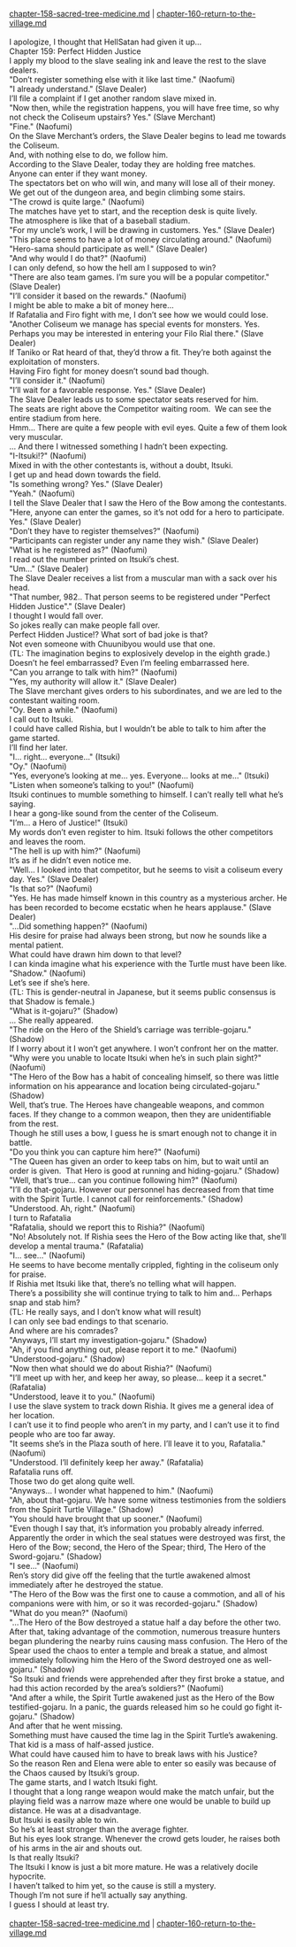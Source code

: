 [chapter-158-sacred-tree-medicine.md](./chapter-158-sacred-tree-medicine.md) | [chapter-160-return-to-the-village.md](./chapter-160-return-to-the-village.md) <br/>
<br/>
I apologize, I thought that HellSatan had given it up…<br/>
Chapter 159: Perfect Hidden Justice<br/>
I apply my blood to the slave sealing ink and leave the rest to the slave dealers.<br/>
"Don’t register something else with it like last time." (Naofumi)<br/>
"I already understand." (Slave Dealer)<br/>
I’ll file a complaint if I get another random slave mixed in.<br/>
"Now then, while the registration happens, you will have free time, so why not check the Coliseum upstairs? Yes." (Slave Merchant)<br/>
"Fine." (Naofumi)<br/>
On the Slave Merchant’s orders, the Slave Dealer begins to lead me towards the Coliseum.<br/>
And, with nothing else to do, we follow him.<br/>
According to the Slave Dealer, today they are holding free matches.<br/>
Anyone can enter if they want money.<br/>
The spectators bet on who will win, and many will lose all of their money.<br/>
We get out of the dungeon area, and begin climbing some stairs.<br/>
"The crowd is quite large." (Naofumi)<br/>
The matches have yet to start, and the reception desk is quite lively.<br/>
The atmosphere is like that of a baseball stadium.<br/>
"For my uncle’s work, I will be drawing in customers. Yes." (Slave Dealer)<br/>
"This place seems to have a lot of money circulating around." (Naofumi)<br/>
"Hero-sama should participate as well." (Slave Dealer)<br/>
"And why would I do that?" (Naofumi)<br/>
I can only defend, so how the hell am I supposed to win?<br/>
"There are also team games. I’m sure you will be a popular competitor." (Slave Dealer)<br/>
"I’ll consider it based on the rewards." (Naofumi)<br/>
I might be able to make a bit of money here…<br/>
If Rafatalia and Firo fight with me, I don’t see how we would could lose.<br/>
"Another Coliseum we manage has special events for monsters. Yes. Perhaps you may be interested in entering your Filo Rial there." (Slave Dealer)<br/>
If Taniko or Rat heard of that, they’d throw a fit. They’re both against the exploitation of monsters.<br/>
Having Firo fight for money doesn’t sound bad though.<br/>
"I’ll consider it." (Naofumi)<br/>
"I’ll wait for a favorable response. Yes." (Slave Dealer)<br/>
The Slave Dealer leads us to some spectator seats reserved for him.<br/>
The seats are right above the Competitor waiting room.  We can see the entire stadium from here.<br/>
Hmm… There are quite a few people with evil eyes. Quite a few of them look very muscular.<br/>
… And there I witnessed something I hadn’t been expecting.<br/>
"I-Itsuki!?" (Naofumi)<br/>
Mixed in with the other contestants is, without a doubt, Itsuki.<br/>
I get up and head down towards the field.<br/>
"Is something wrong? Yes." (Slave Dealer)<br/>
"Yeah." (Naofumi)<br/>
I tell the Slave Dealer that I saw the Hero of the Bow among the contestants.<br/>
"Here, anyone can enter the games, so it’s not odd for a hero to participate. Yes." (Slave Dealer)<br/>
"Don’t they have to register themselves?" (Naofumi)<br/>
"Participants can register under any name they wish." (Slave Dealer)<br/>
"What is he registered as?" (Naofumi)<br/>
I read out the number printed on Itsuki’s chest.<br/>
"Um…" (Slave Dealer)<br/>
The Slave Dealer receives a list from a muscular man with a sack over his head.<br/>
"That number, 982.. That person seems to be registered under "Perfect Hidden Justice"." (Slave Dealer)<br/>
I thought I would fall over.<br/>
So jokes really can make people fall over.<br/>
Perfect Hidden Justice!? What sort of bad joke is that?<br/>
Not even someone with Chuunibyou would use that one.<br/>
(TL: The imagination begins to explosively develop in the eighth grade.)<br/>
Doesn’t he feel embarrassed? Even I’m feeling embarrassed here.<br/>
"Can you arrange to talk with him?" (Naofumi)<br/>
"Yes, my authority will allow it." (Slave Dealer)<br/>
The Slave merchant gives orders to his subordinates, and we are led to the contestant waiting room.<br/>
"Oy. Been a while." (Naofumi)<br/>
I call out to Itsuki.<br/>
I could have called Rishia, but I wouldn’t be able to talk to him after the game started.<br/>
I’ll find her later.<br/>
"I… right… everyone…" (Itsuki)<br/>
"Oy." (Naofumi)<br/>
"Yes, everyone’s looking at me… yes. Everyone… looks at me…" (Itsuki)<br/>
"Listen when someone’s talking to you!" (Naofumi)<br/>
Itsuki continues to mumble something to himself. I can’t really tell what he’s saying.<br/>
I hear a gong-like sound from the center of the Coliseum.<br/>
"I’m… a Hero of Justice!" (Itsuki)<br/>
My words don’t even register to him. Itsuki follows the other competitors and leaves the room.<br/>
"The hell is up with him?" (Naofumi)<br/>
It’s as if he didn’t even notice me.<br/>
"Well… I looked into that competitor, but he seems to visit a coliseum every day. Yes." (Slave Dealer)<br/>
"Is that so?" (Naofumi)<br/>
"Yes. He has made himself known in this country as a mysterious archer. He has been recorded to become ecstatic when he hears applause." (Slave Dealer)<br/>
"…Did something happen?" (Naofumi)<br/>
His desire for praise had always been strong, but now he sounds like a mental patient.<br/>
What could have drawn him down to that level?<br/>
I can kinda imagine what his experience with the Turtle must have been like.<br/>
"Shadow." (Naofumi)<br/>
Let’s see if she’s here.<br/>
(TL: This is gender-neutral in Japanese, but it seems public consensus is that Shadow is female.)<br/>
"What is it-gojaru?" (Shadow)<br/>
… She really appeared.<br/>
"The ride on the Hero of the Shield’s carriage was terrible-gojaru." (Shadow)<br/>
If I worry about it I won’t get anywhere. I won’t confront her on the matter.<br/>
"Why were you unable to locate Itsuki when he’s in such plain sight?" (Naofumi)<br/>
"The Hero of the Bow has a habit of concealing himself, so there was little information on his appearance and location being circulated-gojaru." (Shadow)<br/>
Well, that’s true. The Heroes have changeable weapons, and common faces. If they change to a common weapon, then they are unidentifiable from the rest.<br/>
Though he still uses a bow, I guess he is smart enough not to change it in battle.<br/>
"Do you think you can capture him here?" (Naofumi)<br/>
"The Queen has given an order to keep tabs on him, but to wait until an order is given.  That Hero is good at running and hiding-gojaru." (Shadow)<br/>
"Well, that’s true… can you continue following him?" (Naofumi)<br/>
"I’ll do that-gojaru. However our personnel has decreased from that time with the Spirit Turtle. I cannot call for reinforcements." (Shadow)<br/>
"Understood. Ah, right." (Naofumi)<br/>
I turn to Rafatalia<br/>
"Rafatalia, should we report this to Rishia?" (Naofumi)<br/>
"No! Absolutely not. If Rishia sees the Hero of the Bow acting like that, she’ll develop a mental trauma." (Rafatalia)<br/>
"I… see…" (Naofumi)<br/>
He seems to have become mentally crippled, fighting in the coliseum only for praise.<br/>
If Rishia met Itsuki like that, there’s no telling what will happen.<br/>
There’s a possibility she will continue trying to talk to him and… Perhaps snap and stab him?<br/>
(TL: He really says, and I don’t know what will result)<br/>
I can only see bad endings to that scenario.<br/>
And where are his comrades?<br/>
"Anyways, I’ll start my investigation-gojaru." (Shadow)<br/>
"Ah, if you find anything out, please report it to me." (Naofumi)<br/>
"Understood-gojaru." (Shadow)<br/>
"Now then what should we do about Rishia?" (Naofumi)<br/>
"I’ll meet up with her, and keep her away, so please… keep it a secret." (Rafatalia)<br/>
"Understood, leave it to you." (Naofumi)<br/>
I use the slave system to track down Rishia. It gives me a general idea of her location.<br/>
I can’t use it to find people who aren’t in my party, and I can’t use it to find people who are too far away.<br/>
"It seems she’s in the Plaza south of here. I’ll leave it to you, Rafatalia." (Naofumi)<br/>
"Understood. I’ll definitely keep her away." (Rafatalia)<br/>
Rafatalia runs off.<br/>
Those two do get along quite well.<br/>
"Anyways… I wonder what happened to him." (Naofumi)<br/>
"Ah, about that-gojaru. We have some witness testimonies from the soldiers from the Spirit Turtle Village." (Shadow)<br/>
"You should have brought that up sooner." (Naofumi)<br/>
"Even though I say that, it’s information you probably already inferred. Apparently the order in which the seal statues were destroyed was first, the Hero of the Bow; second, the Hero of the Spear; third, The Hero of the Sword-gojaru." (Shadow)<br/>
"I see…" (Naofumi)<br/>
Ren’s story did give off the feeling that the turtle awakened almost immediately after he destroyed the statue.<br/>
"The Hero of the Bow was the first one to cause a commotion, and all of his companions were with him, or so it was recorded-gojaru." (Shadow)<br/>
"What do you mean?" (Naofumi)<br/>
"…The Hero of the Bow destroyed a statue half a day before the other two. After that, taking advantage of the commotion, numerous treasure hunters began plundering the nearby ruins causing mass confusion. The Hero of the Spear used the chaos to enter a temple and break a statue, and almost immediately following him the Hero of the Sword destroyed one as well-gojaru." (Shadow)<br/>
"So Itsuki and friends were apprehended after they first broke a statue, and had this action recorded by the area’s soldiers?" (Naofumi)<br/>
"And after a while, the Spirit Turtle awakened just as the Hero of the Bow testified-gojaru. In a panic, the guards released him so he could go fight it-gojaru." (Shadow)<br/>
And after that he went missing.<br/>
Something must have caused the time lag in the Spirit Turtle’s awakening.<br/>
That kid is a mass of half-assed justice.<br/>
What could have caused him to have to break laws with his Justice?<br/>
So the reason Ren and Elena were able to enter so easily was because of the Chaos caused by Itsuki’s group.<br/>
The game starts, and I watch Itsuki fight.<br/>
I thought that a long range weapon would make the match unfair, but the playing field was a narrow maze where one would be unable to build up distance. He was at a disadvantage.<br/>
But Itsuki is easily able to win.<br/>
So he’s at least stronger than the average fighter.<br/>
But his eyes look strange. Whenever the crowd gets louder, he raises both of his arms in the air and shouts out.<br/>
Is that really Itsuki?<br/>
The Itsuki I know is just a bit more mature. He was a relatively docile hypocrite.<br/>
I haven’t talked to him yet, so the cause is still a mystery.<br/>
Though I’m not sure if he’ll actually say anything.<br/>
I guess I should at least try.<br/>
<br/>
[chapter-158-sacred-tree-medicine.md](./chapter-158-sacred-tree-medicine.md) | [chapter-160-return-to-the-village.md](./chapter-160-return-to-the-village.md) <br/>

